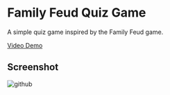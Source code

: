 # Family Feud Quiz Game
A simple quiz game inspired by the Family Feud game. 

[Video Demo](https://www.youtube.com/watch?v=KWGfK9E82XY)

## Screenshot 
![github](https://user-images.githubusercontent.com/85205294/178388037-c74b5ce2-f3f7-4c2d-9691-71b761258674.PNG)
